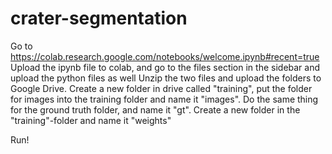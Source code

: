 # crater-segmentation

Go to https://colab.research.google.com/notebooks/welcome.ipynb#recent=true
Upload the ipynb file to colab, and go to the files section in the sidebar and upload the python files as well
Unzip the two files and upload the folders to Google Drive. 
Create a new folder in drive called "training", put the folder for images into the training folder and name it "images".
Do the same thing for the ground truth folder, and name it "gt".
Create a new folder in the "training"-folder and name it "weights"

Run!
